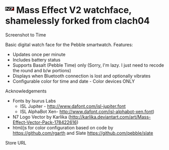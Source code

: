 # ![](resources/images/n7_logo_icon_c_pebble_mono~color.png) Mass Effect V2 watchface, shamelessly forked from clach04

Screenshot to Time

Basic digital watch face for the Pebble smartwatch. Features:
  * Updates once per minute
  * Includes battery status
  * Supports Basalt (Pebble Time) only (Sorry, I'm lazy. I just need to recode the round and b/w portions)
  * Displays when Bluetooth connection is lost and optionally vibrates
  * Configurable color for time and date - Color devices ONLY

Acknowledgements

  * Fonts by Isurus Labs
      * ISL Jupiter - http://www.dafont.com/isl-jupiter.font
      * ISL AlphaBot Xen- http://www.dafont.com/isl-alphabot-xen.font)
  * N7 Logo Vector by Karlika (http://karlika.deviantart.com/art/Mass-Effect-Vector-Pack-178422616)
  * html/js for color configuration based on code by https://github.com/rgarth and Slate https://github.com/pebble/slate

Store URL 
